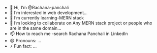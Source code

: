 - 👋 Hi, I’m @Rachana-panchali
- 👀 I’m interested in web development...
- 🌱 I’m currently learning-MERN stack
- 💞️ I’m looking to collaborate on Any MERN stack project or people who are in the same domain...
- 📫 How to reach me -search Rachana Panchali in LinkedIn
- 😄 Pronouns: ...
- ⚡ Fun fact: ...

<!---
Rachana-panchali/Rachana-panchali is a ✨ special ✨ repository because its `README.md` (this file) appears on your GitHub profile.
You can click the Preview link to take a look at your changes.
--->
